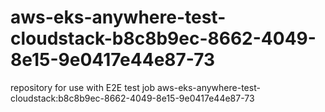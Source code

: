 # aws-eks-anywhere-test-cloudstack-b8c8b9ec-8662-4049-8e15-9e0417e44e87-73
repository for use with E2E test job aws-eks-anywhere-test-cloudstack:b8c8b9ec-8662-4049-8e15-9e0417e44e87-73
